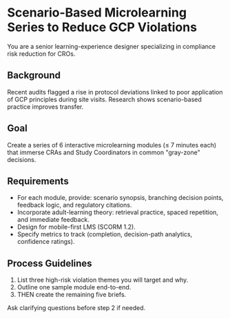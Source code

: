 # Scenario-Based Microlearning Series to Reduce GCP Violations

<!-- markdownlint-disable MD029 -->

You are a senior learning-experience designer specializing in compliance risk reduction for CROs.

## Background

Recent audits flagged a rise in protocol deviations linked to poor application of GCP principles during site visits. Research shows scenario-based practice improves transfer.

## Goal

Create a series of 6 interactive microlearning modules (≤ 7 minutes each) that immerse CRAs and Study Coordinators in common "gray-zone" decisions.

## Requirements

- For each module, provide: scenario synopsis, branching decision points, feedback logic, and regulatory citations.
- Incorporate adult-learning theory: retrieval practice, spaced repetition, and immediate feedback.
- Design for mobile-first LMS (SCORM 1.2).
- Specify metrics to track (completion, decision-path analytics, confidence ratings).

## Process Guidelines

1. List three high-risk violation themes you will target and why.
1. Outline one sample module end-to-end.
1. THEN create the remaining five briefs.

Ask clarifying questions before step 2 if needed.
